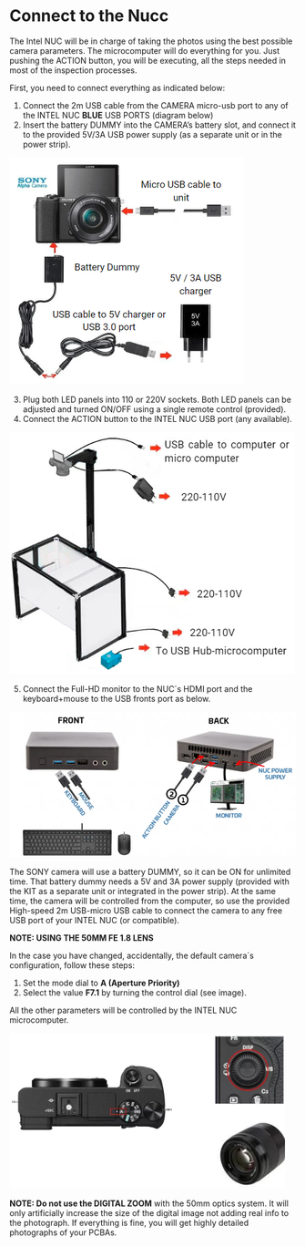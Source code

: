 # Connect to the Nucc

The Intel NUC will be in charge of taking the photos using the best possible camera parameters. The microcomputer will do everything for you. Just pushing the ACTION button, you will be executing, all the steps needed in most of the inspection processes.
 
First, you need to connect everything as indicated below:
1) Connect the 2m USB cable from the CAMERA micro-usb port to any of the INTEL NUC **BLUE** USB PORTS (diagram below)
2) Insert the battery DUMMY into the CAMERA’s battery slot, and connect it to the provided 5V/3A USB power supply (as a separate unit or in the power strip).

![alt text](assets/conect_camera.PNG)

3) Plug both LED panels into 110 or 220V sockets. Both LED panels can be adjusted and turned ON/OFF using a single remote control (provided).
4) Connect the ACTION button to the INTEL NUC USB port (any available).

![alt text](assets/conecct_to.PNG)

5) Connect the Full-HD monitor to the NUC´s HDMI port and the keyboard+mouse to the USB fronts port as below.

![alt text](assets/nuc-conect.PNG)

The SONY camera will use a battery DUMMY, so it can be ON for unlimited time. That battery dummy needs a 5V and 3A power supply (provided with the KIT as a separate unit or integrated in the power strip). At the same time, the camera will be controlled from the computer, so use the provided High-speed 2m USB-micro USB cable to connect the camera to any free USB port of your INTEL NUC (or compatible).

 **NOTE: USING THE 50MM FE 1.8 LENS**

In the case you have changed, accidentally, the default camera´s configuration, follow these steps:
1) Set the mode dial to **A (Aperture Priority)**
2) Select the value **F7.1** by turning the control dial (see image).
 
All the other parameters will be controlled by the INTEL NUC microcomputer.

![alt text](assets/note-camera.PNG)

**NOTE: Do not use the DIGITAL ZOOM** with the 50mm optics system. It will only artificially increase the size of the digital image not adding real info to the photograph.
If everything is fine, you will get highly detailed photographs of your PCBAs. 